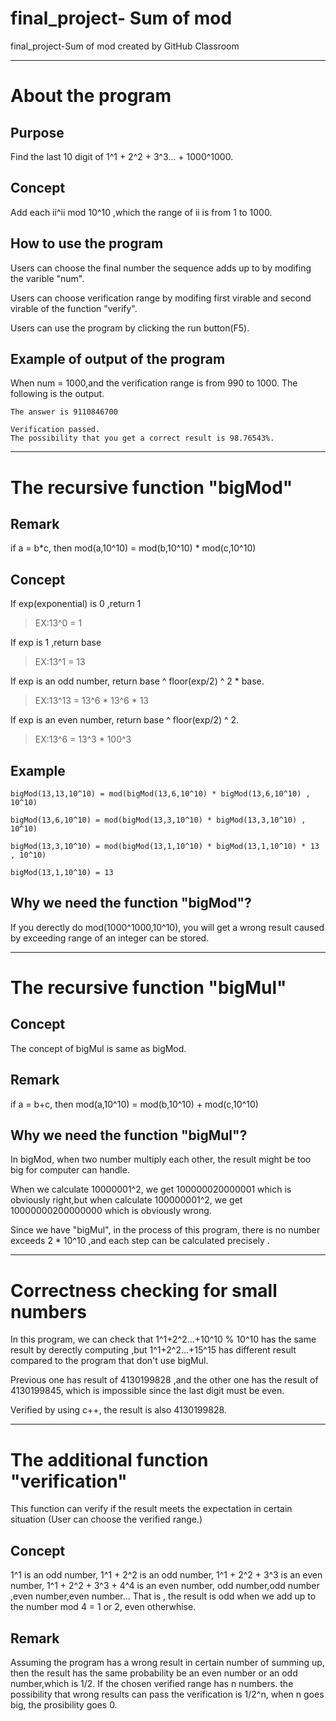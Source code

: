 # final_project- Sum of mod
final_project-Sum of mod created by GitHub Classroom
***
# About the program

## Purpose

Find the last 10 digit of 1^1 + 2^2 + 3^3... + 1000^1000.

## Concept

Add each ii^ii mod 10^10 ,which the range of ii is from 1 to 1000.

## How to use the program

Users can choose the final number the sequence adds up to by modifing the varible "num".

Users can choose verification range by modifing first virable and second virable of the function "verify".

Users can use the program by clicking the run button(F5).

## Example of output of the program 
When num = 1000,and the verification range is from 990 to 1000.
The following is the output.
```
The answer is 9110846700
 
Verification passed.
The possibility that you get a correct result is 98.76543%.
```
***
# The recursive function "bigMod"

## Remark

if a = b*c, then mod(a,10^10) = mod(b,10^10) * mod(c,10^10)

## Concept

If exp(exponential) is 0 ,return 1

> EX:13^0 = 1

If exp is 1 ,return base

> EX:13^1 = 13

If exp is an odd number, return base ^ floor(exp/2) ^ 2 * base.

> EX:13^13 = 13^6 * 13^6 * 13 

If exp is an even number, return base ^ floor(exp/2) ^ 2.

> EX:13^6 = 13^3 * 100^3

## Example

```
bigMod(13,13,10^10) = mod(bigMod(13,6,10^10) * bigMod(13,6,10^10) , 10^10)

bigMod(13,6,10^10) = mod(bigMod(13,3,10^10) * bigMod(13,3,10^10) , 10^10)

bigMod(13,3,10^10) = mod(bigMod(13,1,10^10) * bigMod(13,1,10^10) * 13 , 10^10)

bigMod(13,1,10^10) = 13 
```

## Why we need the function "bigMod"?

If you derectly do mod(1000^1000,10^10), you will get a wrong result caused by exceeding range of an integer can be stored. 

***

# The recursive function "bigMul"

## Concept

The concept of bigMul is same as bigMod.

## Remark

if a = b+c, then mod(a,10^10) = mod(b,10^10) + mod(c,10^10)

## Why we need the function "bigMul"?

In bigMod, when two number multiply each other, the result might be too big for computer can handle.

When we calculate 10000001^2, we get 100000020000001 which is obviously right,but when calculate 100000001^2, we get 10000000200000000 which is obviously wrong.

Since we have "bigMul", in the process of this program, there is no number exceeds 2 * 10^10 ,and each step can be calculated precisely .

***
# Correctness checking for small numbers

In this program, we can check that 1^1+2^2...+10^10 % 10^10 has the same result by derectly computing
,but 1^1+2^2...+15^15 has different result compared to the program that don't use bigMul.

Previous one has result of 4130199828 ,and the other one has the result of 4130199845, which is impossible since the last digit must be even.

Verified by using c++, the result is also 4130199828.

***
# The additional function "verification"

This function can verify if the result meets the expectation in certain situation
(User can choose the verified range.)

## Concept
1^1 is an odd number, 1^1 + 2^2 is an odd number, 1^1 + 2^2 + 3^3 is an even number,  1^1 + 2^2 + 3^3 + 4^4 is an even number, odd number,odd number ,even number,even number...
That is , the result is odd when we add up to the number mod 4 = 1 or 2, even otherwhise.

## Remark
Assuming the program has a wrong result in certain number of summing up, then the result has the same probability be an even number or an odd number,which is 1/2.
If the chosen verified range has n numbers. the possibility that wrong results can pass the verification is 1/2^n, when n goes big, the prosibility goes 0.

